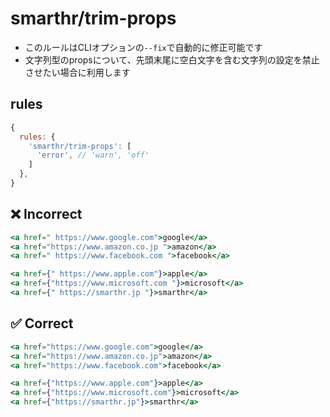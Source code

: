 # smarthr/trim-props

- このルールはCLIオプションの`--fix`で自動的に修正可能です
- 文字列型のpropsについて、先頭末尾に空白文字を含む文字列の設定を禁止させたい場合に利用します

## rules

```js
{
  rules: {
    'smarthr/trim-props': [
      'error', // 'warn', 'off'
    ]
  },
}
```

## ❌ Incorrect

```jsx
<a href=" https://www.google.com">google</a>
<a href="https://www.amazon.co.jp ">amazon</a>
<a href=" https://www.facebook.com ">facebook</a>

<a href={" https://www.apple.com"}>apple</a>
<a href={"https://www.microsoft.com "}>microsoft</a>
<a href={" https://smarthr.jp "}>smarthr</a>
```

## ✅ Correct

```jsx
<a href="https://www.google.com">google</a>
<a href="https://www.amazon.co.jp">amazon</a>
<a href="https://www.facebook.com">facebook</a>

<a href={"https://www.apple.com"}>apple</a>
<a href={"https://www.microsoft.com"}>microsoft</a>
<a href={"https://smarthr.jp"}>smarthr</a>
```
